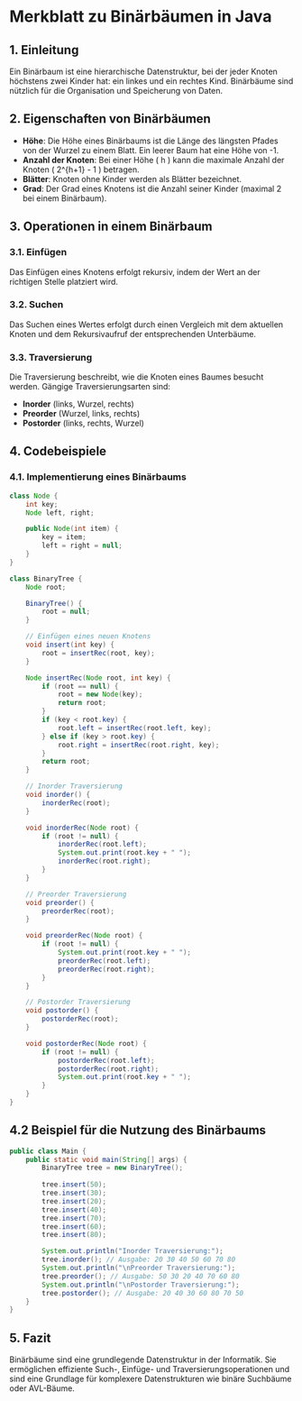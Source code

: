 # Merkblatt zu Binärbäumen in Java

## 1. Einleitung
Ein Binärbaum ist eine hierarchische Datenstruktur, bei der jeder Knoten höchstens zwei Kinder hat: ein linkes und ein rechtes Kind. Binärbäume sind nützlich für die Organisation und Speicherung von Daten.

## 2. Eigenschaften von Binärbäumen
- **Höhe**: Die Höhe eines Binärbaums ist die Länge des längsten Pfades von der Wurzel zu einem Blatt. Ein leerer Baum hat eine Höhe von -1.
- **Anzahl der Knoten**: Bei einer Höhe \( h \) kann die maximale Anzahl der Knoten \( 2^{h+1} - 1 \) betragen.
- **Blätter**: Knoten ohne Kinder werden als Blätter bezeichnet.
- **Grad**: Der Grad eines Knotens ist die Anzahl seiner Kinder (maximal 2 bei einem Binärbaum).

## 3. Operationen in einem Binärbaum
### 3.1. Einfügen
Das Einfügen eines Knotens erfolgt rekursiv, indem der Wert an der richtigen Stelle platziert wird.

### 3.2. Suchen
Das Suchen eines Wertes erfolgt durch einen Vergleich mit dem aktuellen Knoten und dem Rekursivaufruf der entsprechenden Unterbäume.

### 3.3. Traversierung
Die Traversierung beschreibt, wie die Knoten eines Baumes besucht werden. Gängige Traversierungsarten sind:
- **Inorder** (links, Wurzel, rechts)
- **Preorder** (Wurzel, links, rechts)
- **Postorder** (links, rechts, Wurzel)

## 4. Codebeispiele

### 4.1. Implementierung eines Binärbaums

```java
class Node {
    int key;
    Node left, right;

    public Node(int item) {
        key = item;
        left = right = null;
    }
}

class BinaryTree {
    Node root;

    BinaryTree() {
        root = null;
    }

    // Einfügen eines neuen Knotens
    void insert(int key) {
        root = insertRec(root, key);
    }

    Node insertRec(Node root, int key) {
        if (root == null) {
            root = new Node(key);
            return root;
        }
        if (key < root.key) {
            root.left = insertRec(root.left, key);
        } else if (key > root.key) {
            root.right = insertRec(root.right, key);
        }
        return root;
    }

    // Inorder Traversierung
    void inorder() {
        inorderRec(root);
    }

    void inorderRec(Node root) {
        if (root != null) {
            inorderRec(root.left);
            System.out.print(root.key + " ");
            inorderRec(root.right);
        }
    }

    // Preorder Traversierung
    void preorder() {
        preorderRec(root);
    }

    void preorderRec(Node root) {
        if (root != null) {
            System.out.print(root.key + " ");
            preorderRec(root.left);
            preorderRec(root.right);
        }
    }

    // Postorder Traversierung
    void postorder() {
        postorderRec(root);
    }

    void postorderRec(Node root) {
        if (root != null) {
            postorderRec(root.left);
            postorderRec(root.right);
            System.out.print(root.key + " ");
        }
    }
}
```
## 4.2 Beispiel für die Nutzung des Binärbaums
```Java
public class Main {
    public static void main(String[] args) {
        BinaryTree tree = new BinaryTree();
        
        tree.insert(50);
        tree.insert(30);
        tree.insert(20);
        tree.insert(40);
        tree.insert(70);
        tree.insert(60);
        tree.insert(80);

        System.out.println("Inorder Traversierung:");
        tree.inorder(); // Ausgabe: 20 30 40 50 60 70 80
        System.out.println("\nPreorder Traversierung:");
        tree.preorder(); // Ausgabe: 50 30 20 40 70 60 80
        System.out.println("\nPostorder Traversierung:");
        tree.postorder(); // Ausgabe: 20 40 30 60 80 70 50
    }
}
```

## 5. Fazit

Binärbäume sind eine grundlegende Datenstruktur in der Informatik. Sie ermöglichen effiziente Such-, Einfüge- und Traversierungsoperationen und sind eine Grundlage für komplexere Datenstrukturen wie binäre Suchbäume oder AVL-Bäume.